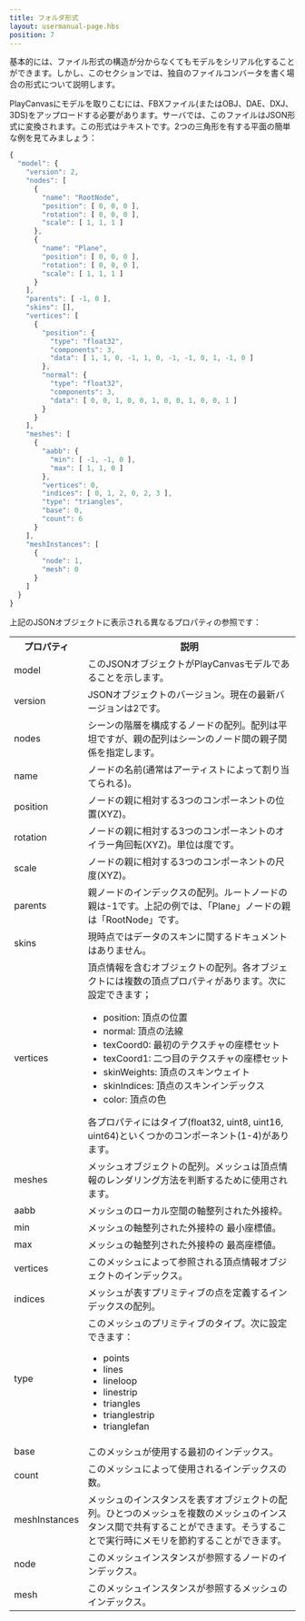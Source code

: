 ```yaml
---
title: フォルダ形式
layout: usermanual-page.hbs
position: 7
---
```


基本的には、ファイル形式の構造が分からなくてもモデルをシリアル化することができます。しかし、このセクションでは、独自のファイルコンバータを書く場合の形式について説明します。

PlayCanvasにモデルを取りこむには、FBXファイル(またはOBJ、DAE、DXJ、3DS)をアップロードする必要があります。サーバでは、このファイルはJSON形式に変換されます。この形式はテキストです。2つの三角形を有する平面の簡単な例を見てみましょう：

```javascript
{
  "model": {
    "version": 2,
    "nodes": [
      {
        "name": "RootNode",
        "position": [ 0, 0, 0 ],
        "rotation": [ 0, 0, 0 ],
        "scale": [ 1, 1, 1 ]
      },
      {
        "name": "Plane",
        "position": [ 0, 0, 0 ],
        "rotation": [ 0, 0, 0 ],
        "scale": [ 1, 1, 1 ]
      }
    ],
    "parents": [ -1, 0 ],
    "skins": [],
    "vertices": [
      {
        "position": {
          "type": "float32",
          "components": 3,
          "data": [ 1, 1, 0, -1, 1, 0, -1, -1, 0, 1, -1, 0 ]
        },
        "normal": {
          "type": "float32",
          "components": 3,
          "data": [ 0, 0, 1, 0, 0, 1, 0, 0, 1, 0, 0, 1 ]
        }
      }
    ],
    "meshes": [
      {
        "aabb": {
          "min": [ -1, -1, 0 ],
          "max": [ 1, 1, 0 ]
        },
        "vertices": 0,
        "indices": [ 0, 1, 2, 0, 2, 3 ],
        "type": "triangles",
        "base": 0,
        "count": 6
      }
    ],
    "meshInstances": [
      {
        "node": 1,
        "mesh": 0
      }
    ]
  }
}
```

上記のJSONオブジェクトに表示される異なるプロパティの参照です：

<table>
  <tr><th>プロパティ</th><th>説明</th></tr>
  <tr><td>model</td><td>このJSONオブジェクトがPlayCanvasモデルであることを示します。</td></tr>
  <tr><td>version</td><td>JSONオブジェクトのバージョン。現在の最新バージョンは2です。</td></tr>
  <tr><td>nodes</td><td>シーンの階層を構成するノードの配列。配列は平坦ですが、親の配列はシーンのノード間の親子関係を指定します。</td></tr>
  <tr><td>name</td><td>ノードの名前(通常はアーティストによって割り当てられる)。</td></tr>
  <tr><td>position</td><td>ノードの親に相対する3つのコンポーネントの位置(XYZ)。</td></tr>
  <tr><td>rotation</td><td>ノードの親に相対する3つのコンポーネントのオイラー角回転(XYZ)。単位は度です。</td></tr>
  <tr><td>scale</td><td>ノードの親に相対する3つのコンポーネントの尺度(XYZ)。</td></tr>
  <tr><td>parents</td><td>親ノードのインデックスの配列。ルートノードの親は-1です。上記の例では、「Plane」ノードの親は「RootNode」です。</td></tr>
  <tr><td>skins</td><td>現時点ではデータのスキンに関するドキュメントはありません。</td></tr>
  <tr>
    <td>vertices</td>
    <td>
      頂点情報を含むオブジェクトの配列。各オブジェクトには複数の頂点プロパティがあります。次に設定できます；
      <ul>
        <li>position: 頂点の位置</li>
        <li>normal: 頂点の法線</li>
        <li>texCoord0: 最初のテクスチャの座標セット</li>
        <li>texCoord1: 二つ目のテクスチャの座標セット</li>
        <li>skinWeights: 頂点のスキンウェイト</li>
        <li>skinIndices: 頂点のスキンインデックス</li>
        <li>color: 頂点の色</li>
      </ul>
      各プロパティにはタイプ(float32, uint8, uint16, uint64)といくつかのコンポーネント(1-4)があります。
    </td>
  </tr>
  <tr><td>meshes</td><td>メッシュオブジェクトの配列。メッシュは頂点情報のレンダリング方法を判断するために使用されます。</td></tr>
  <tr><td>aabb</td><td>メッシュのローカル空間の軸整列された外接枠。</td></tr>
  <tr><td>min</td><td>メッシュの軸整列された外接枠の 最小座標値。</td></tr>
  <tr><td>max</td><td>メッシュの軸整列された外接枠の 最高座標値。</td></tr>
  <tr><td>vertices</td><td>このメッシュによって参照される頂点情報オブジェクトのインデックス。</td></tr>
  <tr><td>indices</td><td>メッシュが表すプリミティブの点を定義するインデックスの配列。</td></tr>
  <tr><td>type</td>
    <td>このメッシュのプリミティブのタイプ。次に設定できます：
      <ul>
        <li>points</li>
        <li>lines</li>
        <li>lineloop</li>
        <li>linestrip</li>
        <li>triangles</li>
        <li>trianglestrip</li>
        <li>trianglefan</li>
      </ul>
    </td>
  </tr>
  <tr><td>base</td><td>このメッシュが使用する最初のインデックス。</td></tr>
  <tr><td>count</td><td>このメッシュによって使用されるインデックスの数。</td></tr>
  <tr><td>meshInstances</td><td>メッシュのインスタンスを表すオブジェクトの配列。ひとつのメッシュを複数のメッシュのインスタンス間で共有することができます。そうすることで実行時にメモリを節約することができます。</td></tr>
  <tr><td>node</td><td>このメッシュインスタンスが参照するノードのインデックス。</td></tr>
  <tr><td>mesh</td><td>このメッシュインスタンスが参照するメッシュのインデックス。</td></tr>
</table>

